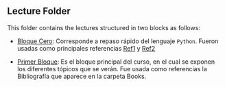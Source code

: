 ## Lecture Folder

This folder contains the lectures structured in two blocks as follows:

- [Bloque Cero](Bloque_Cero/README.md): Corresponde a repaso rápido del lenguaje `Python`. Fueron usadas como principales referencias [Ref1](https://ellibrodepython.com) y [Ref2](https://docs.python.org/3/contents.html)

- [Primer Bloque](Primer_Bloque/README.md): Es el bloque principal del curso, en el cual se exponen los diferentes tópicos que se verán. Fue usada como referencias la Bibliografía que aparece en la carpeta Books.